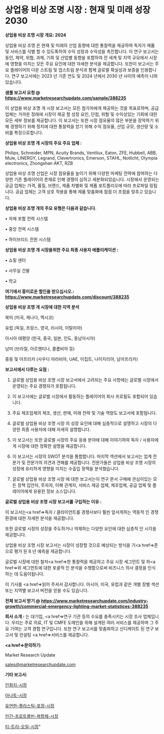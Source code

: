 # 상업용 비상 조명 시장 : 현재 및 미래 성장 2030

<strong>상업용 비상 조명 시장 개요: 2024</strong>

상업용 비상 조명 은 현재 및 미래의 산업 동향에 대한 통찰력을 제공하여 독자가 제품 및 서비스를 식별 할 수 있도록하여 수익 성장과 수익성을 촉진합니다. 이 연구 보고서는 동인, 제약, 위협, 과제, 기회 및 산업별 동향을 포함하여 전 세계 및 지역 규모에서 시장에 영향을 미치는 모든 주요 요인에 대한 자세한 분석을 제공합니다. 또한이 보고서는 주요 플레이어의 다운 스트림 및 업스트림 분석과 함께 글로벌 확실성과 보증을 인용합니다. 연구 보고서에는 2023 년 기준 연도 및 2024 년에서 2030 년 사이의 예측이 나와 있습니다.



<strong>샘플 보고서 요청 @ <a href=https://www.marketresearchupdate.com/sample/388235>https://www.marketresearchupdate.com/sample/388235</a></strong>

이 상업용 비상 조명 개 시장 보고서는 모든 참가자에게 제공하는 것을 목표로하며, 공급 업체는 가까운 장래에 시장이 제공 할 성장 요인, 단점, 위협 및 수익성있는 기회에 대한 모든 세부 정보를 제공합니다. 이 보고서는 또한 시장 점유율의 많은 부분을 장악하기 위해 경쟁하기 위해 정치에 대한 통찰력을 얻기 위해 수익 점유율, 산업 규모, 생산량 및 소비를 특징으로합니다.



<strong>상업용 비상 조명 개 시장의 주요 주요 업체 :</strong>

Philips, Schneider, MPN, Acuity Brands, Ventilux, Eaton, ZFE, Hubbell, ABB, Mule, LINERGY, Legrand, Clevertronics, Emerson, STAHL, Notlicht, Olympia electronics, Zhongshan AKT, RZB

상업용 비상 조명 산업은 시장 점유율을 높이기 위해 다양한 마케팅 전략에 참여하는 다양한 기존 플레이어의 존재로 인해 경쟁이 심하고 세분화되었습니다. 시장에서 운영되는 공급 업체는 가격, 품질, 브랜드, 제품 차별화 및 제품 포트폴리오에 따라 프로파일 링됩니다. 공급 업체는 고객 상호 작용을 통해 제품 맞춤화에 점점 더 초점을 맞추고 있습니다.



<strong>상업용 비상 조명 개의 주요 유형은 다음과 같습니다.</strong>

• 자체 포함 전력 시스템

• 중앙 전력 시스템

• 하이브리드 전원 시스템



<strong>상업용 비상 조명 개 시장을위한 주요 최종 사용자 애플리케이션 :</strong>

• 쇼핑 센터

• 사무실 건물

• 학교



<strong>여기에서 흥미로운 할인을 받으십시오.: <a href=https://www.marketresearchupdate.com/discount/388235>https://www.marketresearchupdate.com/discount/388235</a></strong>



<strong>상업용 비상 조명 개 시장에 대한 지역 분석</strong>

북미 (미국, 캐나다, 멕시코)

유럽 (독일, 프랑스, 영국, 러시아, 이탈리아)

아시아 태평양 (한국, 중국, 일본, 인도, 동남아시아)

남미 (브라질, 아르헨티나, 콜롬비아 등)

중동 및 아프리카 (사우디 아라비아, UAE, 이집트, 나이지리아, 남아프리카)



<strong>보고서에서 다루는 요점 :</strong>

1. 글로벌 상업용 비상 조명 시장 보고서에서 고려되는 주요 사항에는 글로벌 시장에서 운영되는 주요 경쟁자가 포함됩니다.

2. 이 보고서에는 글로벌 시장에서 활동하는 플레이어의 회사 프로필도 포함되어 있습니다.

3. 주요 제조업체의 제조, 생산, 판매, 미래 전략 및 기술 역량도 보고서에 포함됩니다.

4. 글로벌 상업용 비상 조명 시장 의 성장 요인에 대해 심층적으로 설명하고 시장의 다양한 최종 사용자에 대해 자세히 설명합니다.

5. 이 보고서는 또한 글로벌 시장의 주요 응용 분야에 대해 이야기하여 독자 / 사용자에게 시장에 대한 정확한 설명을 제공합니다.

6. 이 보고서는 시장의 SWOT 분석을 통합합니다. 마지막 섹션에서 보고서는 업계 전문가 및 전문가의 의견과 견해를 제공합니다. 전문가들은 상업용 비상 조명 시장의 성장에 유리하게 영향을 미치는 수출입 정책을 분석했습니다.

7. 글로벌 상업용 비상 조명 시장 에 대한 보고서는이 연구 문서 구매에 관심이있는 모든 정책 입안자, 투자자, 이해 관계자, 서비스 제공 업체, 제조업체, 공급 업체 및 플레이어에게 유용한 정보 소스입니다.



<strong>글로벌 상업용 비상 조명 시장 보고서를 구입하는 이유 :</strong>

이 보고서는<a href=>독자 / 클</a>라이언트를 경쟁사보다 훨씬 앞서게하는 역동적 인 경쟁 환경에 대한 자세한 분석을 제공합니다.

또한 글로벌 시장의 성장을 주도하거나 억제하는 다양한 요인에 대한 심층적 인 시각을 제공합니다.

상업용 비상 조명 시장 보고서는 시장이 성장할 것으로 예상되는 방식을 기<a href=>준으로</a> 평가 된 8 년 예측을 제공합니다.

글로벌 시장에 대한 철저<a href=>한 통찰력</a>을 제공하고 주요 시장 세그먼트 및 하<a href=>위 세그</a>먼트에 대한 포괄적 인 분석을 수행함으로써 비즈니스 의사 결정을 인식하는 데 도움이됩니다.

이 기사를 <a href=>읽어 주</a>셔서 감사합니다. 아시아, 미국, 유럽과 같은 개별 장별 섹션 또는 지역별 보고서 버전을 얻을 수도 있습니다.



<strong>전체 보고서 받기 @ <a href=https://www.marketresearchupdate.com/industry-growth/commercial-emergency-lighting-market-statistices-388235>https://www.marketresearchupdate.com/industry-growth/commercial-emergency-lighting-market-statistices-388235</a></strong>



<strong>회사 소개 :</strong>
는 대기업, <a href=>연구 기</a>관 등의 수요를 충족시키는 시장 조사 업체입니다. 우리는 주로 의료, IT 및 CMFE 도메인을 위해 설계된 여러 서비스를 제공하며 그 주요 기여는 고객 경험 연구입니다. 또한 연구 보고서를 맞춤화하고 신디케이트 된 연구 보고서 및 컨설팅 <a href=>서비</a>스를 제공합니다.



<strong><a href=>문의하기:</a></strong>

Market Research Update

sales@marketresearchupdate.com



<strong>기타 보고서:</strong>

<a href=https://www.linkedin.com/pulse/인화지-시장-세분화-연구-및-목표-고객2029년-survey-spotlight-pro-24-analysis/>인화지-시장</a>

<a href=https://www.linkedin.com/pulse/아나토-시장-규모-및-성장-2023-survey-savvy-insights-360-analysis-kj2of/>아나토-시장</a>

<a href=https://www.linkedin.com/pulse/유연한-플라스틱-포장-시장-진입-전략-및-위험-평가2029년-survey-spotlight-pro-24-analysis-8a13f/>유연한-플라스틱-포장-시장</a>

<a href=https://www.linkedin.com/pulse/인간-프로트롬빈-복합체-시장-현재-및-미래-성장-2030-isdailynews-egtnf/>인간-프로트롬빈-복합체-시장</a>

<a href=https://www.linkedin.com/pulse/티-트리-오일-시장-동향-및-성장-전망-analytics-avenue-adventures-24-ana-dghnf/>티-트리-오일-시장</a>"
